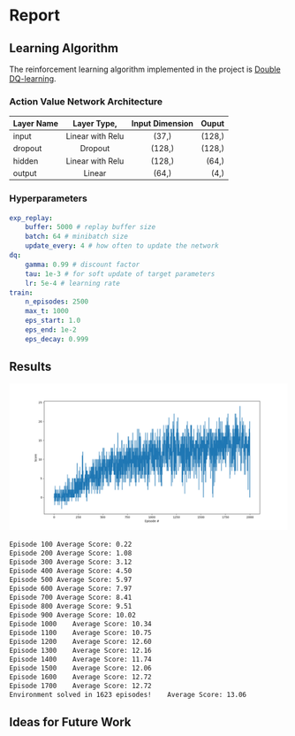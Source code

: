 # Report

## Learning Algorithm
The reinforcement learning algorithm implemented in the project is [Double DQ-learning](https://arxiv.org/pdf/1509.06461.pdf).

### Action Value Network Architecture

| Layer Name      | Layer Type,| Input Dimension          | Ouput  |
| -------------|:-------:|:-------------:| -----:|
| input      | Linear with Relu|(37,) | (128,) |
| dropout      | Dropout |(128,) | (128,) |
| hidden      | Linear with Relu|(128,) | (64,) |
| output | Linear |(64,) | (4,) |



### Hyperparameters
```yaml
exp_replay:
    buffer: 5000 # replay buffer size
    batch: 64 # minibatch size
    update_every: 4 # how often to update the network
dq:
    gamma: 0.99 # discount factor
    tau: 1e-3 # for soft update of target parameters
    lr: 5e-4 # learning rate
train:
    n_episodes: 2500
    max_t: 1000
    eps_start: 1.0
    eps_end: 1e-2
    eps_decay: 0.999
```

## Results
![](images/2000.png)
```
Episode 100	Average Score: 0.22
Episode 200	Average Score: 1.08
Episode 300	Average Score: 3.12
Episode 400	Average Score: 4.50
Episode 500	Average Score: 5.97
Episode 600	Average Score: 7.97
Episode 700	Average Score: 8.41
Episode 800	Average Score: 9.51
Episode 900	Average Score: 10.02
Episode 1000	Average Score: 10.34
Episode 1100	Average Score: 10.75
Episode 1200	Average Score: 12.60
Episode 1300	Average Score: 12.16
Episode 1400	Average Score: 11.74
Episode 1500	Average Score: 12.06
Episode 1600	Average Score: 12.72
Episode 1700	Average Score: 12.72
Environment solved in 1623 episodes!	Average Score: 13.06
```
## Ideas for Future Work

